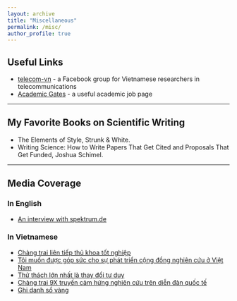 ```yaml
---
layout: archive
title: "Miscellaneous"
permalink: /misc/
author_profile: true
---
```


## Useful Links

* [telecom-vn](https://www.facebook.com/groups/telecomvn) - a Facebook group for Vietnamese researchers in telecommunications
* [Academic Gates](https://www.academicgates.com/) - a useful academic job page

---
## My Favorite Books on Scientific Writing

* The Elements of Style, Strunk & White.
* Writing Science: How to Write Papers That Get Cited and Proposals That Get Funded, Joshua Schimel.

---
## Media Coverage

### In English

* [An interview with spektrum.de](https://scilogs.spektrum.de/hlf/10-out-of-200-serving-the-people-khac-hoang-ngo-improves-our-telecommunication/)

### In Vietnamese

* [Chàng trai liên tiếp thủ khoa tốt nghiệp](https://thanhnien.vn/chang-trai-lien-tiep-thu-khoa-tot-nghiep-post1070827.html)
* [Tôi muốn được góp sức cho sự phát triển cộng đồng nghiên cứu ở Việt Nam](https://vovworld.vn/vi-VN/khach-moi-cua-vov/ts-ngo-khac-hoang-toi-muon-duoc-gop-suc-cho-su-phat-trien-cong-dong-nghien-cuu-o-viet-nam-983089.vov)
* [Thử thách lớn nhất là thay đổi tư duy](https://tuoitre.vn/thu-thach-lon-nhat-la-thay-doi-tu-duy-20191015212433556.htm)
* [Chàng trai 9X truyền cảm hứng nghiên cứu trên diễn đàn quốc tế](https://vnexpress.net/chang-trai-9x-truyen-cam-hung-nghien-cuu-tren-dien-dan-quoc-te-4015090.html)
* [Ghi danh sổ vàng](http://baobacgiang.com.vn/bg/phong-su/131417/ghi-danh-so-vang-thu-khoa-xuat-sac-ngo-khac-hoang.html)
